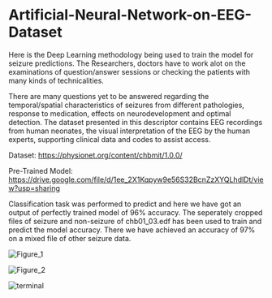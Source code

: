 # Artificial-Neural-Network-on-EEG-Dataset

Here is the Deep Learning methodology being used to train the model for seizure predictions. 
The Researchers, doctors have to work alot on the examinations of question/answer sessions or checking the patients with many kinds of technicalities.

There are many questions yet to be answered regarding the temporal/spatial characteristics of seizures from different pathologies, response to medication, 
effects on neurodevelopment and optimal detection. The dataset presented in this descriptor contains EEG recordings from human neonates, the visual interpretation 
of the EEG by the human experts, supporting clinical data and codes to assist access.

Dataset: https://physionet.org/content/chbmit/1.0.0/ 

Pre-Trained Model: https://drive.google.com/file/d/1ee_2X1Kqpyw9e56S32BcnZzXYQLhdlDt/view?usp=sharing

Classification task was performed to predict and here we have got an output of perfectly trained model of 96% accuracy.
The seperately cropped files of seizure and non-seizure of chb01_03.edf has been used to train and predict the model accuracy. There we have achieved an accuracy of 97% on a mixed file of other seizure data.

![Figure_1](https://user-images.githubusercontent.com/39180928/90306085-497d9500-dee7-11ea-8d27-3e1c137bcdfc.png)

![Figure_2](https://user-images.githubusercontent.com/39180928/90306087-4d111c00-dee7-11ea-8eaa-a3482284f3db.png)

![terminal](https://user-images.githubusercontent.com/39180928/90306088-4f737600-dee7-11ea-8330-f87008f65ca8.PNG)
